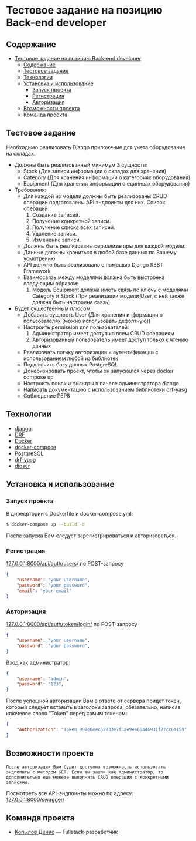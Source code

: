 # Тестовое задание на позицию Back-end developer

## Содержание
- [Тестовое задание на позицию Back-end developer](#тестовое-задание-на-позицию-back-end-developer)
  - [Содержание](#содержание)
  - [Тестовое задание](#тестовое-задание)
  - [Технологии](#технологии)
  - [Установка и использование](#установка-и-использование)
    - [Запуск проекта](#запуск-проекта)
    - [Регистрация](#регистрация)
    - [Авторизация](#авторизация)
  - [Возможности проекта](#возможности-проекта)
  - [Команда проекта](#команда-проекта)

## Тестовое задание
Необходимо реализовать Django приложение для учета оборудование на складах.
* Должны быть реализованный минимум 3 сущности:
  + Stock (Для записи информации о складах для хранения)
  + Category (Для хранения информации о категориях оборудования)
  + Equipment (Для хранения информации о единицах оборудования)
* Требования:
  + Для каждой из модели должны быть реализованы CRUD операции подготовлены API эндпоинты для них. Список операций:
    1. Создание записей.
    2. Получение конкретной записи.
    3. Получение списка всех записей.
    4. Удаление записи.
    5. Изменение записи.
  * Должны быть реализованы сериализаторы для каждой модели.
  * Данные должны храниться в любой базе данных по Вашему усмотрению
  * API должно быть реализовано с помощью Django REST Framework
  * Взаимосвязь между моделями должна быть выстроена следующим образом:
    1. Модель Equipment должна иметь связь по ключу с моделями Category и Stock (При реализации модели User, с ней также должна быть настроена связь)
* Будет существенным плюсом:
  + Добавить сущность User (Для хранения информации о пользователях (можно использовать дефолтную))
  + Настроить permission для пользователей:
    1. Администратор имеет доступ ко всем CRUD операциям
    2. Авторизованный пользователь имеет доступ только к чтению данных
  + Реализовать логику авторизации и аутентификации с использованием любой из библиотек
  + Подключить базу данных PostgreSQL
  + Докеризировать проект, чтобы он запускался через docker compose up
  + Настроить поиск и фильтры в панеле администратора django
  + Написать документацию с использованием библиотеки drf-yasg
  + Соблюдение PEP8


## Технологии
- [django](https://www.djangoproject.com/)
- [DRF]( https://www.django-rest-framework.org/)
- [Docker](https://docs.docker.com)
- [docker-compose](https://docs.docker.com/compose/)
- [PostgreSQL](https://www.postgresql.org/)
- [drf-yasg](https://drf-yasg.readthedocs.io/en/stable/)
- [djoser](https://djoser.readthedocs.io/en/latest/)

## Установка и использование

### Запуск проекта

В дирекртории с Dockerfile и docker-compose.yml:
```bash
$ docker-compose up --build -d 
```
После запуска Вам следует зарегистрироваться и авторизоваться. 

### Регистрация
[127.0.0.1:8000/api/auth/users/](http://127.0.0.1:8000/api/auth/users/) по POST-запросу
```json
{
    "username": "your username",
    "password": "your password",
    "email": "your email" 
}
```

### Авторизация
[127.0.0.1:8000/api/auth/token/login/](http://127.0.0.1:8000/api/auth/token/login/) по POST-запросу
```json
{
    "username": "your username",
    "password": "your password",
}
```
Вход как администратор:
```json
{
    "username": "admin",
    "password": "123",
}
```

После успешной авторизации Вам в ответе от сервера придет токен, который следует вставить в заголоки запроса, обязательно, написав ключевое слово "Token" перед самим токеном:
```json
{
    "Authorization": "Token 097e6eec52033e7f3ae9ee60a46931f77cc6a159"
}
```

## Возможности проекта
`После авторизации Вам будет доступна возможность использовать эндпоинты с методом GET. Если вы зашли как администратор, то дополнительно еще можете выполнять CRUD операции с конкретными записями.`

Посмотреть все API-эндпоинты можно по адресу:
[127.0.0.1:8000/swagger/](http://127.0.0.1:8000/swagger/)

## Команда проекта

- [Копылов Денис](https://t.me/TimeToBeShine) — Fullstack-разработчик